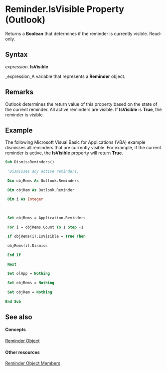 
# Reminder.IsVisible Property (Outlook)

Returns a  **Boolean** that determines if the reminder is currently visible. Read-only.


## Syntax

 _expression_. **IsVisible**

 _expression_A variable that represents a  **Reminder** object.


## Remarks

 Outlook determines the return value of this property based on the state of the current reminder. All active reminders are visible. If **IsVisible** is **True**, the reminder is visible.


## Example

The following Microsoft Visual Basic for Applications (VBA) example dismisses all reminders that are currently visible. For example, if the current reminder is active, the  **IsVisible** property will return **True**.


```vb
Sub DismissReminders() 
 
 'Dismisses any active reminders. 
 
 Dim objRems As Outlook.Reminders 
 
 Dim objRem As Outlook.Reminder 
 
 Dim i As Integer 
 
 
 
 Set objRems = Application.Reminders 
 
 For i = objRems.Count To 1 Step -1 
 
 If objRems(i).IsVisible = True Then 
 
 objRems(i).Dismiss 
 
 End If 
 
 Next 
 
 Set olApp = Nothing 
 
 Set objRems = Nothing 
 
 Set objRem = Nothing 
 
End Sub
```


## See also


#### Concepts


 [Reminder Object](b7364e48-51bc-b360-2154-e85e7779ece4.md)
#### Other resources


 [Reminder Object Members](2dc26aef-9636-4761-4d79-4571bb7c9726.md)
